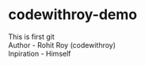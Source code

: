 # codewithroy-demo
This is first git 
<br>
Author - Rohit Roy (codewithroy)
<br>
Inpiration - Himself

